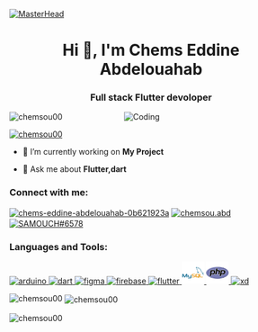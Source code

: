 [![MasterHead](https://user-images.githubusercontent.com/95700398/216104136-997a5293-531c-4a53-8048-81f042d4b0ff.png)](https://rishavchanda.io)


<h1 align="center">Hi 👋, I'm Chems Eddine Abdelouahab</h1>
<h3 align="center">Full stack Flutter devoloper</h3>

<img align="right" alt="Coding" width="300" src="https://user-images.githubusercontent.com/95700398/216096780-5b6fb750-079c-43a5-a01f-3fb88ea1831a.gif">


<p align="left"> <img src="https://komarev.com/ghpvc/?username=chemsou00&label=Profile%20views&color=0e75b6&style=flat" alt="chemsou00" /> </p>

<p align="left"> <a href="https://github.com/ryo-ma/github-profile-trophy"><img src="https://github-profile-trophy.vercel.app/?username=chemsou00" alt="chemsou00" /></a> </p>

- 🔭 I’m currently working on **My Project**

- 💬 Ask me about **Flutter,dart**

<h3 align="left">Connect with me:</h3>
<p align="left">
<a href="https://linkedin.com/in/chems-eddine-abdelouahab-0b621923a" target="blank"><img align="center" src="https://raw.githubusercontent.com/rahuldkjain/github-profile-readme-generator/master/src/images/icons/Social/linked-in-alt.svg" alt="chems-eddine-abdelouahab-0b621923a" height="30" width="40" /></a>
<a href="https://fb.com/chemsou.abd" target="blank"><img align="center" src="https://raw.githubusercontent.com/rahuldkjain/github-profile-readme-generator/master/src/images/icons/Social/facebook.svg" alt="chemsou.abd" height="30" width="40" /></a>
<a href="https://discord.gg/SAMOUCH#6578" target="blank"><img align="center" src="https://raw.githubusercontent.com/rahuldkjain/github-profile-readme-generator/master/src/images/icons/Social/discord.svg" alt="SAMOUCH#6578" height="30" width="40" /></a>
</p>

<h3 align="left">Languages and Tools:</h3>
<p align="left"> <a href="https://www.arduino.cc/" target="_blank" rel="noreferrer"> <img src="https://cdn.worldvectorlogo.com/logos/arduino-1.svg" alt="arduino" width="40" height="40"/> </a> <a href="https://dart.dev" target="_blank" rel="noreferrer"> <img src="https://www.vectorlogo.zone/logos/dartlang/dartlang-icon.svg" alt="dart" width="40" height="40"/> </a> <a href="https://www.figma.com/" target="_blank" rel="noreferrer"> <img src="https://www.vectorlogo.zone/logos/figma/figma-icon.svg" alt="figma" width="40" height="40"/> </a> <a href="https://firebase.google.com/" target="_blank" rel="noreferrer"> <img src="https://www.vectorlogo.zone/logos/firebase/firebase-icon.svg" alt="firebase" width="40" height="40"/> </a> <a href="https://flutter.dev" target="_blank" rel="noreferrer"> <img src="https://www.vectorlogo.zone/logos/flutterio/flutterio-icon.svg" alt="flutter" width="40" height="40"/> </a> <a href="https://www.mysql.com/" target="_blank" rel="noreferrer"> <img src="https://raw.githubusercontent.com/devicons/devicon/master/icons/mysql/mysql-original-wordmark.svg" alt="mysql" width="40" height="40"/> </a> <a href="https://www.php.net" target="_blank" rel="noreferrer"> <img src="https://raw.githubusercontent.com/devicons/devicon/master/icons/php/php-original.svg" alt="php" width="40" height="40"/> </a> <a href="https://www.adobe.com/products/xd.html" target="_blank" rel="noreferrer"> <img src="https://cdn.worldvectorlogo.com/logos/adobe-xd.svg" alt="xd" width="40" height="40"/> </a> </p>

<p><img align="left" src="https://github-readme-stats.vercel.app/api/top-langs?username=chemsou00&show_icons=true&locale=en&layout=compact" alt="chemsou00" /></p>

<p>&nbsp;<img align="center" src="https://github-readme-stats.vercel.app/api?username=chemsou00&show_icons=true&locale=en" alt="chemsou00" /></p>

<p><img align="center" src="https://github-readme-streak-stats.herokuapp.com/?user=chemsou00&" alt="chemsou00" /></p>
